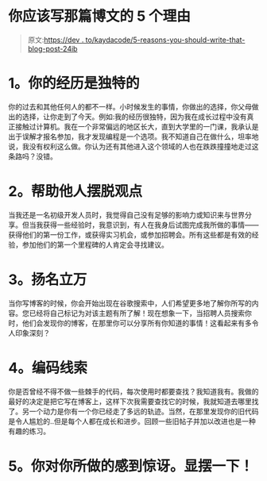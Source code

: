 # 你应该写那篇博文的 5 个理由

> 原文:[https://dev . to/kaydacode/5-reasons-you-should-write-that-blog-post-24ib](https://dev.to/kaydacode/5-reasons-you-should-write-that-blog-post-24ib)

# [](#1-your-experience-is-unique)1。你的经历是独特的

你的过去和其他任何人的都不一样。小时候发生的事情，你做出的选择，你父母做出的选择，让你走到了今天。例如:我的经历很独特，因为我在成长过程中没有真正接触过计算机。我在一个非常偏远的地区长大，直到大学里的一门课，我承认是出于误解才报名参加，我才发现编程是一个选项。我不知道自己在做什么，坦率地说，我没有权利这么做。你认为还有其他进入这个领域的人也在跌跌撞撞地走过这条路吗？没错。

# [](#2-help-shed-perspective-for-others)2。帮助他人摆脱观点

当我还是一名初级开发人员时，我觉得自己没有足够的影响力或知识来与世界分享。但当我获得一些经验时，我意识到，有人在我身后试图完成我所做的事情——获得他们的第一份工作，或获得实习机会，或参加招聘会。所有这些都是有效的经验，参加他们的第一个里程碑的人肯定会寻找建议。

# [](#3-make-a-name-for-yourself)3。扬名立万

当你写博客的时候，你会开始出现在谷歌搜索中，人们希望更多地了解你所写的内容。您已经将自己标记为对该主题有所了解！现在想象一下，当招聘人员搜索你时，他们会发现你的博客，在那里你可以分享所有你知道的事情！这看起来有多令人印象深刻？

# [](#4-a-coding-trail)4。编码线索

你是否曾经不得不做一些棘手的代码，每次使用时都要查找？我知道我有。我做的最好的决定是把它写在博客上，这样下次我需要查找它的时候，我就知道去哪里找了。另一个动力是你有一个你已经走了多远的轨迹。当然，在那里发现你的旧代码是令人尴尬的..但是每个人都在成长和进步。回顾一些旧帖子并加以改进也是一种有趣的练习。

# [](#5-you-are-amazing-at-what-you-do-show-it-off)5。你对你所做的感到惊讶。显摆一下！